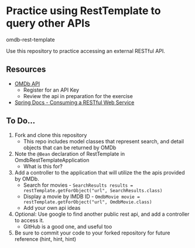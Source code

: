 # Practice using RestTemplate to query other APIs 
omdb-rest-template

Use this repository to practice accessing an external RESTful API.

## Resources
- [OMDb API](http://www.omdbapi.com/)
    - Register for an API Key
    - Review the api in preparation for the exercise
- [Spring Docs - Consuming a RESTful Web Service](https://spring.io/guides/gs/consuming-rest/)

## To Do...

1. Fork and clone this repository
    - This repo includes model classes that represent search, and detail objects that can be returned by OMDb
1. Note the `@Bean` declaration of RestTemplate in OmdbRestTemplateApplication
    - What is this for?
1. Add a controller to the application that will utilize the the apis provided by OMDb.
    - Search for movies - `SearchResults results = restTemplate.getForObject("url", SearchResults.class)`
    - Display a movie by IMDB ID - `OmdbMovie movie = restTemplate.getForObject("url", OmdbMovie.class)`
    - Add your own api ideas
1. Optional: Use google to find another public rest api, and add a controller to access it.
    - GitHub is a good one, and useful too
1. Be sure to commit your code to your forked repository for future reference (hint, hint, hint)


